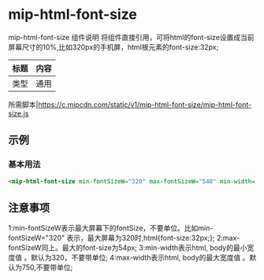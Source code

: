 # mip-html-font-size

mip-html-font-size 组件说明 将组件直接引用，可将html的font-size设置成当前屏幕尺寸的10%,比如320px的手机屏，html根元素的font-size:32px;

标题|内容
----|----
类型|通用

所需脚本|https://c.mipcdn.com/static/v1/mip-html-font-size/mip-html-font-size.js

## 示例

### 基本用法
```html
<mip-html-font-size min-fontSizeW="320" max-fontSizeW="540" min-width='320' max-width='750'></mip-html-font-size>
```



## 注意事项
1:min-fontSizeW表示最大屏幕下的fontSize，不要单位。比如min-fontSizeW="320" 表示，最大屏幕为320时,html{font-size:32px;};
2:max-fontSizeW同上。最大的font-size为54px;
3:min-width表示html, body的最小宽度值 。默认为320，不要带单位;
4:max-width表示html, body的最大宽度值 。默认为750,不要带单位;
